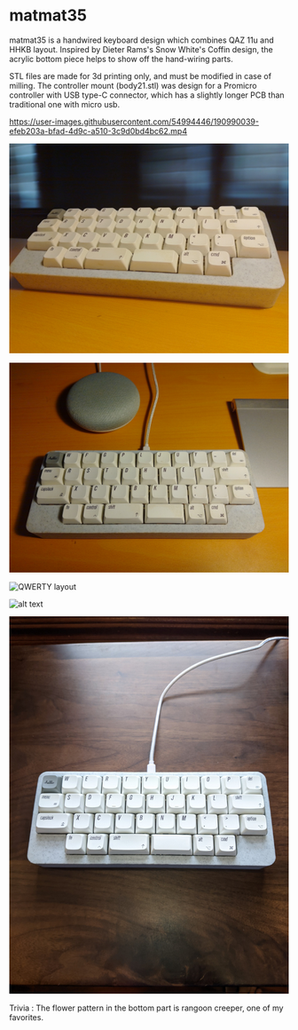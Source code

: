 # matmat35
matmat35 is a handwired keyboard design which combines QAZ 11u and HHKB layout. Inspired by Dieter Rams's Snow White's Coffin design, the acrylic bottom piece helps to show off the hand-wiring parts.

STL files are made for 3d printing only, and must be modified in case of milling. The controller mount (body21.stl) was design for a Promicro controller with USB type-C connector, which has a slightly longer PCB than traditional one with micro usb. 



https://user-images.githubusercontent.com/54994446/190990039-efeb203a-bfad-4d9c-a510-3c9d0bd4bc62.mp4

![ColemanDH layout1](https://github.com/kiencovn/matmat35-keyboard/blob/main/gallery/z4441834417207_d2a9eca2fedb63a67addae52cebf23ba.jpg)

![ColemanDH layout2](https://github.com/kiencovn/matmat35-keyboard/blob/main/gallery/z4441834416960_84bf7a828bbea4e8ba016caa5c8947aa.jpg)

![QWERTY layout](https://github.com/kienkhuat/matmat35/blob/4ecc0036a1fac5ddfb65b8943ccc5cc10f14dd4a/gallery/301339150_886128702348096_6248170106599973340_n.jpeg)

![alt text](https://github.com/kienkhuat/matmat35/blob/4ecc0036a1fac5ddfb65b8943ccc5cc10f14dd4a/gallery/301220904_1114592789148541_1752761011265037629_n.jpeg)

![alt text](https://github.com/kiencovn/matmat35-keyboard/blob/4ed1d90cb1305aef8cc40c0a18b177cacc030d7a/gallery/2610264e832944771d38.jpg)



Trivia : The flower pattern in the bottom part is rangoon creeper, one of my favorites. 




